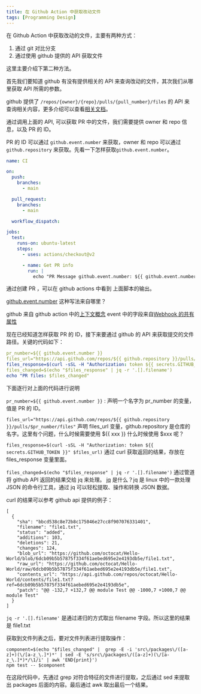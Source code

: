 ```yaml
---
title: 在 Github Action 中获取改动文件 
tags: [Programming Design]
---
```


在 Github Action 中获取改动的文件，主要有两种方式：

1. 通过 git 对比分支
2. 通过使用 github 提供的 API 获取文件

这里主要介绍下第二种方法。

首先我们要知道 github 有没有提供相关的 API 来查询改动的文件，其次我们从哪里获取 API 所需的参数。

github 提供了 `/repos/{owner}/{repo}/pulls/{pull_number}/files` 的 API 来查询相关内容，更多介绍可以查看[相关文档](https://docs.github.com/zh/rest/pulls/pulls?apiVersion=2022-11-28#list-pull-requests-files)。

通过调用上面的 API, 可以获取 PR 中的文件，我们需要提供 owner 和 repo 信息，以及 PR 的 ID。

PR 的 ID 可以通过 `github.event.number` 来获取，owner 和 repo 可以通过 `github.repository` 来获取。先看一下怎样获取`github.event.number`。

```yml
name: CI

on:
  push:
    branches:
      - main

  pull_request:
    branches:
      - main

  workflow_dispatch:

jobs:
  test:
    runs-on: ubuntu-latest
    steps:
      - uses: actions/checkout@v2

      - name: Get PR info
        run: |
          echo "PR Message github.event.number: ${{ github.event.number }}"
```

通过创建 PR ，可以在 github actions 中看到 上面脚本的输出。

[github.event.number](https://docs.github.com/zh/actions/learn-github-actions/contexts#github-context) 这种写法来自哪里？

github 来自 github action 中的[上下文概念](https://docs.github.com/zh/actions/learn-github-actions/contexts#github-context)
event 中的字段来自[Webhook 的共有属性](https://docs.github.com/zh/webhooks-and-events/webhooks/webhook-events-and-payloads#pull_request)

现在已经知道怎样获取 PR 的 ID，接下来要通过 github 的 API 来获取提交的文件路径。关键的代码如下：

```yml
pr_number=${{ github.event.number }}
files_url="https://api.github.com/repos/${{ github.repository }}/pulls/$pr_number/files"
files_response=$(curl -sSL -H "Authorization: token ${{ secrets.GITHUB_TOKEN }}" $files_url)
files_changed=$(echo "$files_response" | jq -r '.[].filename')
echo "PR files: $files_changed"
```

下面逐行对上面的代码进行说明

`pr_number=${{ github.event.number }}` : 声明一个名字为 pr_number 的变量，值是 PR 的 ID。

`files_url="https://api.github.com/repos/${{ github.repository }}/pulls/$pr_number/files"` 声明 files_url 变量，github.repository 是仓库的名字。这里有个问题，什么时候需要使用 ${{ xxx }} 什么时候使用 $xxx 呢？

`files_response=$(curl -sSL -H "Authorization: token ${{ secrets.GITHUB_TOKEN }}" $files_url)` 通过 curl 获取返回的结果，存放在 files_response 变量里面。

`files_changed=$(echo "$files_response" | jq -r '.[].filename')` 通过管道将 github API 返回的结果交给 jq 来处理。
[jq](https://www.tutorialspoint.com/guide-to-linux-jq-command-for-json-processing) 是什么？jq 是 linux 中的一款处理 JSON 的命令行工具，通过 jq 可以轻松提取、操作和转换 JSON 数据。 

curl 的结果可以参考 github api 提供的例子：

```shell
[
  {
    "sha": "bbcd538c8e72b8c175046e27cc8f907076331401",
    "filename": "file1.txt",
    "status": "added",
    "additions": 103,
    "deletions": 21,
    "changes": 124,
    "blob_url": "https://github.com/octocat/Hello-World/blob/6dcb09b5b57875f334f61aebed695e2e4193db5e/file1.txt",
    "raw_url": "https://github.com/octocat/Hello-World/raw/6dcb09b5b57875f334f61aebed695e2e4193db5e/file1.txt",
    "contents_url": "https://api.github.com/repos/octocat/Hello-World/contents/file1.txt?ref=6dcb09b5b57875f334f61aebed695e2e4193db5e",
    "patch": "@@ -132,7 +132,7 @@ module Test @@ -1000,7 +1000,7 @@ module Test"
  }
]
```

`jq -r '.[].filename'` 是通过递归的方式取出 filename 字段。所以这里的结果是 file1.txt

获取到文件列表之后，要对文件列表进行提取操作：

```shell
component=$(echo "$files_changed" |  grep -E -i 'src\/packages\/([a-z]+)(\/[a-z_\.]*)*' | sed -E 's/src\/packages\/([a-z]+)(\/[a-z_\.]*)*/\1/i' | awk 'END{print}')
npm test -- $component
```

在这段代码中，先通过 grep 对符合特征的文件进行提取，之后通过 sed 来提取出 packages 后面的内容。最后通过 awk 取出最后一个结果。







